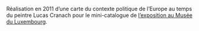 Réalisation en 2011 d’une carte du contexte politique de l’Europe au temps du peintre Lucas Cranach pour le mini-catalogue de [l’exposition au Musée du Luxembourg](http://museeduluxembourg.fr/cranach-et-son-temps).
